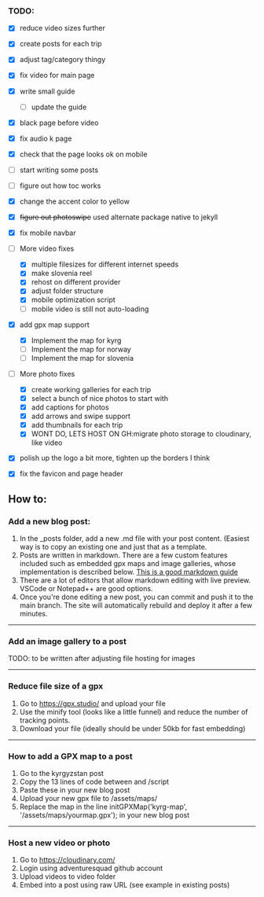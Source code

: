 
### TODO:
- [x] reduce video sizes further
- [x] create posts for each trip
- [x] adjust tag/category thingy
- [x] fix video for main page
- [x] write small guide
	- [ ] update the guide
- [x] black page before video
- [x] fix audio k page
- [x] check that the page looks ok on mobile
- [ ] start writing some posts
- [ ] figure out how toc works
- [x] change the accent color to yellow
- [x] <del>figure out photoswipe</del> used alternate package native to jekyll
- [x] fix mobile navbar

- [ ] More video fixes
	- [x] multiple filesizes for different internet speeds
	- [x] make slovenia reel
	- [x] rehost on different provider
	- [x] adjust folder structure
	- [x] mobile optimization script
 	- [ ] mobile video is still not auto-loading 

- [x] add gpx map support
	- [x] Implement the map for kyrg
    - [ ] Implement the map for norway
    - [ ] Implement the map for slovenia 
	
- [ ] More photo fixes
	- [x] create working galleries for each trip
	- [x] select a bunch of nice photos to start with
	- [x] add captions for photos
	- [x] add arrows and swipe support
	- [x] add thumbnails for each trip
    - [x] WONT DO, LETS HOST ON GH:migrate photo storage to cloudinary, like video

- [x] polish up the logo a bit more, tighten up the borders I think
- [x] fix the favicon and page header




## How to:

### Add a new blog post:

1. In the _posts folder, add a new .md file with your post content. (Easiest way is to copy an existing one and just that as a template.
2. Posts are written in markdown. There are a few custom features included such as embedded gpx maps and image galleries, whose implementation is described below. [This is a good markdown guide](https://www.writethedocs.org/guide/writing/markdown/)
3. There are a lot of editors that allow markdown editing with live preview. VSCode or Notepad++ are good options.
4. Once you're done editing a new post, you can commit and push it to the main branch. The site will automatically rebuild and deploy it after a few minutes.

---
### Add an image gallery to a post
TODO: to be written after adjusting file hosting for images


---
### Reduce file size of a gpx
1. Go to https://gpx.studio/ and upload your file
2. Use the minify tool (looks like a little funnel) and reduce the number of tracking points.
3. Download your file (ideally should be under 50kb for fast embedding)

---
### How to add a GPX map to a post
1. Go to the kyrgyzstan post
2. Copy the 13 lines of code between <!-- Map Container --> and /script
3. Paste these in your new blog post
4. Upload your new gpx file to /assets/maps/
5. Replace the map in the line initGPXMap('kyrg-map', '/assets/maps/yourmap.gpx'); in your new blog post 

---
### Host a new video or photo 
1. Go to https://cloudinary.com/
2. Login using adventuresquad github account
3. Upload videos to video folder
4. Embed into a post using raw URL (see example in existing posts)







